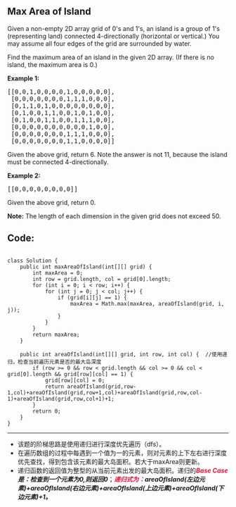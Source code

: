 ## Max Area of Island
Given a non-empty 2D array grid of 0's and 1's, an island is a group of 1's (representing land) connected 4-directionally (horizontal or vertical.) You may assume all four edges of the grid are surrounded by water.

Find the maximum area of an island in the given 2D array. (If there is no island, the maximum area is 0.)

<strong>Example 1:</strong>
<pre>[[0,0,1,0,0,0,0,1,0,0,0,0,0],
 [0,0,0,0,0,0,0,1,1,1,0,0,0],
 [0,1,1,0,1,0,0,0,0,0,0,0,0],
 [0,1,0,0,1,1,0,0,1,0,1,0,0],
 [0,1,0,0,1,1,0,0,1,1,1,0,0],
 [0,0,0,0,0,0,0,0,0,0,1,0,0],
 [0,0,0,0,0,0,0,1,1,1,0,0,0],
 [0,0,0,0,0,0,0,1,1,0,0,0,0]] </pre>
 Given the above grid, return 6. Note the answer is not 11, because the island must be connected 4-directionally.
 
 <strong>Example 2:</strong>
<pre>[[0,0,0,0,0,0,0,0]]</pre>
Given the above grid, return 0.

<strong>Note:</strong> The length of each dimension in the given grid does not exceed 50.

## Code:

<pre><code>
class Solution {
    public int maxAreaOfIsland(int[][] grid) {
        int maxArea = 0;
        int row = grid.length, col = grid[0].length;
        for (int i = 0; i < row; i++) {
            for (int j = 0; j < col; j++) {
                if (grid[i][j] == 1) {
                    maxArea = Math.max(maxArea, areaOfIsland(grid, i, j));
                }
            }
        }
        return maxArea;
    }
    
    public int areaOfIsland(int[][] grid, int row, int col) {  //使用递归，检查当前遍历元素是否的最大岛深度
        if (row >= 0 && row < grid.length && col >= 0 && col < grid[0].length && grid[row][col] == 1) {
            grid[row][col] = 0;
            return areaOfIsland(grid,row-1,col)+areaOfIsland(grid,row+1,col)+areaOfIsland(grid,row,col-1)+areaOfIsland(grid,row,col+1)+1;
        }
        return 0;
    }
}
</code></pre>

***
* 该题的阶梯思路是使用递归进行深度优先遍历（dfs）。
* 在遍历数组的过程中每遇到一个值为一的元素，则对元素的上下左右进行深度优先查找，得到包含该元素的最大岛面积。若大于maxArea则更新。
* 递归函数的返回值为整型的从当前元素出发的最大岛面积。递归的<strong><em><font color=crimson>Base Case</font>是：检查到一个元素为0,则返回0</em></strong>；<strong><em><font color=crimson>递归式为：</font>areaOfIsland(左边元素)+areaOfIsland(右边元素)+areaOfIsland(上边元素)+areaOfIsland(下边元素)+1。</em></strong>
